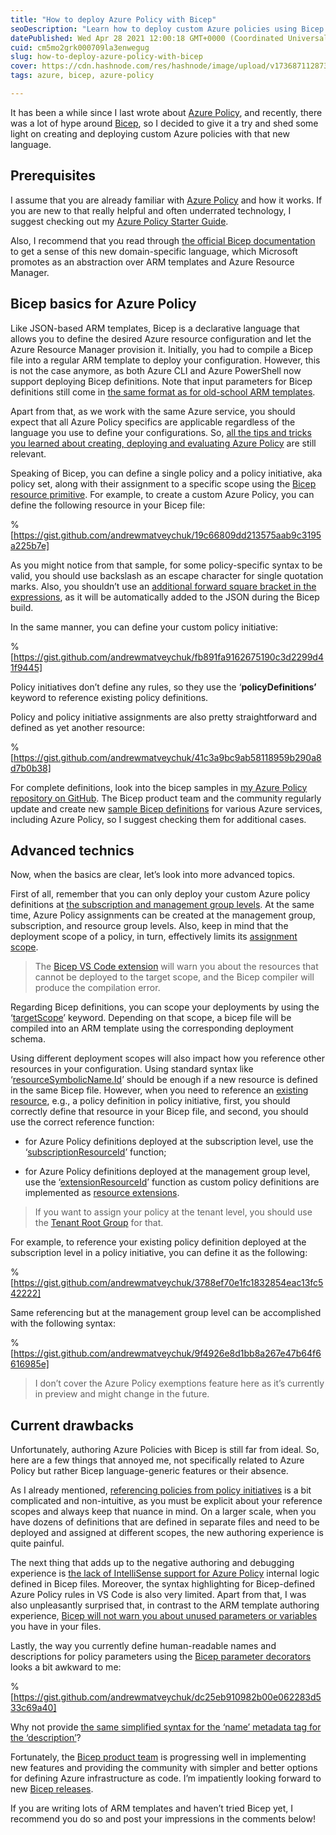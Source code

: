 ```yaml
---
title: "How to deploy Azure Policy with Bicep"
seoDescription: "Learn how to deploy custom Azure policies using Bicep with tips on policy, initiative assignments, and advanced techniques"
datePublished: Wed Apr 28 2021 12:00:18 GMT+0000 (Coordinated Universal Time)
cuid: cm5mo2grk000709la3enwegug
slug: how-to-deploy-azure-policy-with-bicep
cover: https://cdn.hashnode.com/res/hashnode/image/upload/v1736871128735/4c348194-d365-4528-a5f4-974dca7f50e3.png
tags: azure, bicep, azure-policy

---
```


It has been a while since I last wrote about [Azure Policy](https://andrewmatveychuk.com/tag/azure-policy/), and recently, there was a lot of hype around [Bicep](https://github.com/Azure/bicep), so I decided to give it a try and shed some light on creating and deploying custom Azure policies with that new language.

## Prerequisites

I assume that you are already familiar with [Azure Policy](https://docs.microsoft.com/en-us/azure/governance/policy/overview) and how it works. If you are new to that really helpful and often underrated technology, I suggest checking out my [Azure Policy Starter Guide](https://andrewmatveychuk.com/azure-policy-starter-guide).

Also, I recommend that you read through [the official Bicep documentation](https://docs.microsoft.com/en-us/azure/azure-resource-manager/templates/bicep-tutorial-create-first-bicep) to get a sense of this new domain-specific language, which Microsoft promotes as an abstraction over ARM templates and Azure Resource Manager.

## Bicep basics for Azure Policy

Like JSON-based ARM templates, Bicep is a declarative language that allows you to define the desired Azure resource configuration and let the Azure Resource Manager provision it. Initially, you had to compile a Bicep file into a regular ARM template to deploy your configuration. However, this is not the case anymore, as both Azure CLI and Azure PowerShell now support deploying Bicep definitions. Note that input parameters for Bicep definitions still come in [the same format as for old-school ARM templates](https://docs.microsoft.com/en-us/azure/azure-resource-manager/templates/bicep-tutorial-use-parameter-file?#add-parameter-files).

Apart from that, as we work with the same Azure service, you should expect that all Azure Policy specifics are applicable regardless of the language you use to define your configurations. So, [all the tips and tricks you learned about creating, deploying and evaluating Azure Policy](https://andrewmatveychuk.com/tag/azure-policy/) are still relevant.

Speaking of Bicep, you can define a single policy and a policy initiative, aka policy set, along with their assignment to a specific scope using the [Bicep resource primitive](https://learn.microsoft.com/en-us/azure/azure-resource-manager/bicep/resource-declaration). For example, to create a custom Azure Policy, you can define the following resource in your Bicep file:

%[https://gist.github.com/andrewmatveychuk/19c66809dd213575aab9c3195a225b7e] 

As you might notice from that sample, for some policy-specific syntax to be valid, you should use backslash as an escape character for single quotation marks. Also, you shouldn’t use an [additional forward square bracket in the expressions](https://andrewmatveychuk.com/how-to-deploy-azure-policies-with-arm-templates), as it will be automatically added to the JSON during the Bicep build.

In the same manner, you can define your custom policy initiative:

%[https://gist.github.com/andrewmatveychuk/fb891fa9162675190c3d2299d41f9445] 

Policy initiatives don’t define any rules, so they use the ‘**policyDefinitions’** keyword to reference existing policy definitions.

Policy and policy initiative assignments are also pretty straightforward and defined as yet another resource:

%[https://gist.github.com/andrewmatveychuk/41c3a9bc9ab58118959b290a8d7b0b38] 

For complete definitions, look into the bicep samples in [my Azure Policy repository on GitHub](https://github.com/andrewmatveychuk/azure.policy/). The Bicep product team and the community regularly update and create new [sample Bicep definitions](https://github.com/Azure/bicep/tree/main/docs/examples) for various Azure services, including Azure Policy, so I suggest checking them for additional cases.

## Advanced technics

Now, when the basics are clear, let’s look into more advanced topics.

First of all, remember that you can only deploy your custom Azure policy definitions at [the subscription and management group levels](https://docs.microsoft.com/en-us/azure/governance/policy/concepts/definition-structure#definition-location). At the same time, Azure Policy assignments can be created at the management group, subscription, and resource group levels. Also, keep in mind that the deployment scope of a policy, in turn, effectively limits its [assignment scope](https://docs.microsoft.com/en-us/azure/governance/policy/concepts/scope).

> The [Bicep VS Code extension](https://marketplace.visualstudio.com/items?itemName=ms-azuretools.vscode-bicep) will warn you about the resources that cannot be deployed to the target scope, and the Bicep compiler will produce the compilation error.

Regarding Bicep definitions, you can scope your deployments by using the ‘[targetScope](https://learn.microsoft.com/en-us/azure/azure-resource-manager/bicep/bicep-functions-scope)’ keyword. Depending on that scope, a bicep file will be compiled into an ARM template using the corresponding deployment schema.

Using different deployment scopes will also impact how you reference other resources in your configuration. Using standard syntax like ‘[resourceSymbolicName.Id](https://learn.microsoft.com/en-us/azure/azure-resource-manager/bicep/bicep-functions-resource#resourceid)’ should be enough if a new resource is defined in the same Bicep file. However, when you need to reference an [existing resource](https://learn.microsoft.com/en-us/azure/azure-resource-manager/bicep/existing-resource), e.g., a policy definition in policy initiative, first, you should correctly define that resource in your Bicep file, and second, you should use the correct reference function:

* for Azure Policy definitions deployed at the subscription level, use the ‘[subscriptionResourceId](https://docs.microsoft.com/en-us/azure/azure-resource-manager/templates/template-functions-resource?tabs=bicep#subscriptionresourceid-example)’ function;
    
* for Azure Policy definitions deployed at the management group level, use the ‘[extensionResourceId](https://docs.microsoft.com/en-us/azure/azure-resource-manager/templates/template-functions-resource?tabs=bicep#extensionresourceid-example)’ function as custom policy definitions are implemented as [resource extensions](https://docs.microsoft.com/en-us/azure/azure-resource-manager/management/extension-resource-types#microsoftauthorization).
    

> If you want to assign your policy at the tenant level, you should use the [Tenant Root Group](https://docs.microsoft.com/en-us/azure/security-center/security-center-management-groups#introduction-to-management-groups) for that.

For example, to reference your existing policy definition deployed at the subscription level in a policy initiative, you can define it as the following:

%[https://gist.github.com/andrewmatveychuk/3788ef70e1fc1832854eac13fc542222] 

Same referencing but at the management group level can be accomplished with the following syntax:

%[https://gist.github.com/andrewmatveychuk/9f4926e8d1bb8a267e47b64f6616985e] 

> I don’t cover the Azure Policy exemptions feature here as it’s currently in preview and might change in the future.

## Current drawbacks

Unfortunately, authoring Azure Policies with Bicep is still far from ideal. So, here are a few things that annoyed me, not specifically related to Azure Policy but rather Bicep language-generic features or their absence.

As I already mentioned, [referencing policies from policy initiatives](https://github.com/Azure/bicep/issues/1228) is a bit complicated and non-intuitive, as you must be explicit about your reference scopes and always keep that nuance in mind. On a larger scale, when you have dozens of definitions that are defined in separate files and need to be deployed and assigned at different scopes, the new authoring experience is quite painful.

The next thing that adds up to the negative authoring and debugging experience is [the lack of IntelliSense support for Azure Policy](https://github.com/Azure/bicep/issues/1720) internal logic defined in Bicep files. Moreover, the syntax highlighting for Bicep-defined Azure Policy rules in VS Code is also very limited. Apart from that, I was also unpleasantly surprised that, in contrast to the ARM template authoring experience, [Bicep will not warn you about unused parameters or variables](https://github.com/Azure/bicep/issues/1949) you have in your files.

Lastly, the way you currently define human-readable names and descriptions for policy parameters using the [Bicep parameter decorators](https://learn.microsoft.com/en-us/azure/azure-resource-manager/bicep/parameters#decorators) looks a bit awkward to me:

%[https://gist.github.com/andrewmatveychuk/dc25eb910982b00e062283d533c69a40] 

Why not provide [the same simplified syntax for the ‘name’ metadata tag for the ‘description’](https://github.com/Azure/bicep/issues/2455)?

Fortunately, the [Bicep product team](https://github.com/Azure/bicep/graphs/contributors) is progressing well in implementing new features and providing the community with simpler and better options for defining Azure infrastructure as code. I’m impatiently looking forward to new [Bicep releases](https://github.com/Azure/bicep/releases).

If you are writing lots of ARM templates and haven’t tried Bicep yet, I recommend you do so and post your impressions in the comments below!